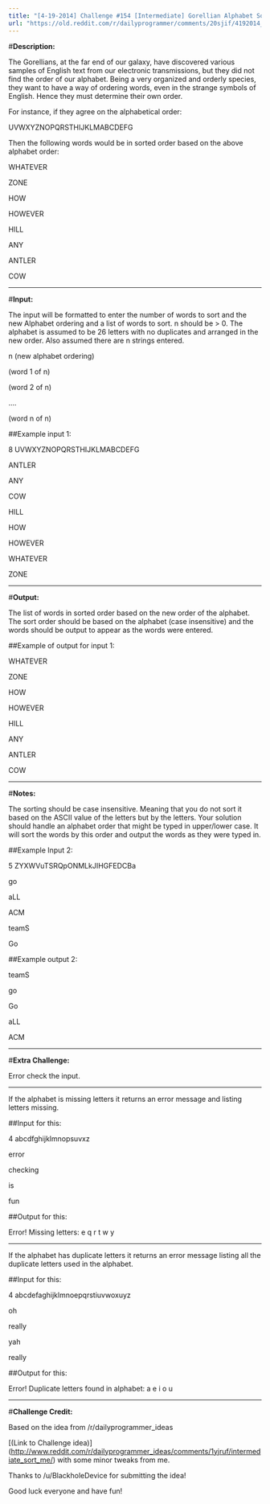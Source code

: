 ```yaml
---
title: "[4-19-2014] Challenge #154 [Intermediate] Gorellian Alphabet Sort"
url: "https://old.reddit.com/r/dailyprogrammer/comments/20sjif/4192014_challenge_154_intermediate_gorellian/"
---
```


#**Description:**


The Gorellians, at the far end of our galaxy, have discovered various samples of English text from our electronic transmissions, but they did not find the order of our alphabet. Being a very organized and orderly species, they want to have a way of ordering words, even in the strange symbols of English. Hence they must determine their own order.  


For instance, if they agree on the alphabetical order:  


UVWXYZNOPQRSTHIJKLMABCDEFG  


Then the following words would be in sorted order based on the above alphabet order:  


WHATEVER

ZONE

HOW

HOWEVER

HILL

ANY

ANTLER

COW

***
#**Input:**


The input will be formatted to enter the number of words to sort and the new Alphabet ordering and a list of words to sort. n should be > 0. The alphabet is assumed to be 26 letters with no duplicates and arranged in the new order. Also assumed there are n strings entered.


n (new alphabet ordering)

(word 1 of n)

(word 2 of n)

....

(word n of n)


##Example input 1:


8 UVWXYZNOPQRSTHIJKLMABCDEFG

ANTLER

ANY

COW

HILL

HOW

HOWEVER

WHATEVER

ZONE

***
#**Output:**


The list of words in sorted order based on the new order of the alphabet. The sort order should be based on the alphabet (case insensitive) and the words should be output to appear as the words were entered.

##Example of output for input 1:


WHATEVER

ZONE

HOW

HOWEVER

HILL

ANY

ANTLER

COW

***
#**Notes:**


The sorting should be case insensitive. Meaning that you do not sort it based on the ASCII value of the letters but by the letters. Your solution should handle an alphabet order that might be typed in upper/lower case. It will sort the words by this order and output the words as they were typed in.


##Example Input 2:


5 ZYXWVuTSRQpONMLkJIHGFEDCBa

go

aLL

ACM

teamS

Go


##Example output 2:


teamS

go

Go

aLL

ACM

***
#**Extra Challenge:**

Error check the input.


***
If the alphabet is missing letters it returns an error message and listing letters missing.


##Input for this:


4 abcdfghijklmnopsuvxz

error

checking

is

fun


##Output for this:


Error! Missing letters: e q r t w y

***
If the alphabet has duplicate letters it returns an error message listing all the duplicate letters used in the alphabet.


##Input for this:


4 abcdefaghijklmnoepqrstiuvwoxuyz

oh

really

yah

really


##Output for this:


Error! Duplicate letters found in alphabet: a e i o u

***
#**Challenge Credit:**


Based on the idea from /r/dailyprogrammer_ideas 

[(Link to Challenge idea)] (http://www.reddit.com/r/dailyprogrammer_ideas/comments/1yjruf/intermediate_sort_me/)
with some minor tweaks from me.


Thanks to /u/BlackholeDevice for submitting the idea!


Good luck everyone and have fun!
